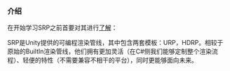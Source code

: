 ### 介绍

在开始学习SRP之前首要对其进行[了解](https://www.cnblogs.com/Jaysonhome/p/12900808.html)：

SRP是Unity提供的可编程渲染管线，其中包含两套模板：URP，HDRP。相较于原始的BuiltIn渲染管线，他们拥有更加灵活（在C#侧我们能够定制整个渲染流程）、轻便的特性（不需要兼容不相干的平台），同时更能够面向未来。